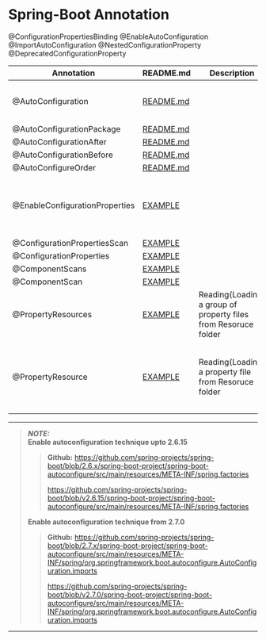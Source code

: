 # Spring-Boot Annotation

@ConfigurationPropertiesBinding
@EnableAutoConfiguration
@ImportAutoConfiguration
@NestedConfigurationProperty
@DeprecatedConfigurationProperty


| Annotation                                                         | README.md                                                                                                | Description                                                     | Reference link                                                                                                                                                                                                    |
|--------------------------------------------------------------------|----------------------------------------------------------------------------------------------------------|-----------------------------------------------------------------|-------------------------------------------------------------------------------------------------------------------------------------------------------------------------------------------------------------------|
| @AutoConfiguration | [README.md](./@EnableConfigurationProperties/README.md)                                                  |                                                                 | https://stackoverflow.com/questions/75044304/custom-spring-boot-3-starter-does-not-create-configurationproperties-beans <br> ilan                                                                                 |
| @AutoConfigurationPackage | [README.md](./@EnableConfigurationProperties/README.md)                                                  |                                                                 |                                                                                                                                                                                                                   |
| @AutoConfigurationAfter | [README.md](./@EnableConfigurationProperties/README.md)                                                  |                                                                 |                                                                                                                                                                                                                   |
| @AutoConfigurationBefore | [README.md](./@EnableConfigurationProperties/README.md)                                                  |                                                                 |                                                                                                                                                                                                                   |
| @AutoConfigureOrder | [README.md](./@EnableConfigurationProperties/README.md)                                                  |                                                                 |                                                                                                                                                                                                                   |
| @EnableConfigurationProperties | [EXAMPLE](./@EnableConfigurationProperties/src/main/java/com/ilan/MainApplication.java)                  |                                                                 | https://stackoverflow.com/questions/49880453/what-difference-does-enableconfigurationproperties-make-if-a-bean-is-already-an <br> <br> https://www.baeldung.com/spring-enable-config-properties                   |
| @ConfigurationPropertiesScan | [EXAMPLE](./@EnableConfigurationProperties/src/main/java/com/ilan/MainApplication.java)                  |                                                                 |                                                                                                                                                                                                                   |
| @ConfigurationProperties | [EXAMPLE](./@EnableConfigurationProperties/src/main/java/com/ilan/config/YamlConfig.java)                |                                                                 |                                                                                                                                                                                                                   |
| @ComponentScans | [EXAMPLE](./external-jar-boot3/src/main/java/org/jpmc/externaljarboot3/ExternalJarBoot3Application.java) |                                                                 ||
| @ComponentScan | [EXAMPLE](./external-jar-boot2/src/main/java/org/jpmc/externaljarboot2/ExternalJarBoot2Application.java) |                                                                 |                                                                                                                                                                                                                   |
| @PropertyResources | [EXAMPLE](./external-jar-boot2/src/main/java/net/tcs/config/TestPropertyResource.java)                   | Reading(Loading) a group of property files from Resoruce folder ||
| @PropertyResource | [EXAMPLE](./external-jar-boot3/src/main/java/net/tcs/config/TestPropertyResource.java)                   | Reading(Loading) a property file from Resoruce folder           | https://www.baeldung.com/properties-with-spring <br><br> https://mkyong.com/spring/spring-propertysources-example/ <br><br>	https://www.javaguides.net/2018/09/spring-propertysource-annotation-with-example.html |


---
> **_NOTE:_**  
>**Enable autoconfiguration technique upto 2.6.15**
>
>>**Github:** https://github.com/spring-projects/spring-boot/blob/2.6.x/spring-boot-project/spring-boot-autoconfigure/src/main/resources/META-INF/spring.factories
>>
>>https://github.com/spring-projects/spring-boot/blob/v2.6.15/spring-boot-project/spring-boot-autoconfigure/src/main/resources/META-INF/spring.factories
>
>**Enable autoconfiguration technique from 2.7.0**
> 
>>**Github:** https://github.com/spring-projects/spring-boot/blob/2.7.x/spring-boot-project/spring-boot-autoconfigure/src/main/resources/META-INF/spring/org.springframework.boot.autoconfigure.AutoConfiguration.imports
>>
>>https://github.com/spring-projects/spring-boot/blob/v2.7.0/spring-boot-project/spring-boot-autoconfigure/src/main/resources/META-INF/spring/org.springframework.boot.autoconfigure.AutoConfiguration.imports
---
